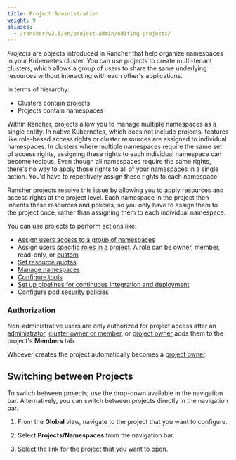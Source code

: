 ```yaml
---
title: Project Administration
weight: 9
aliases:
  - /rancher/v2.5/en/project-admin/editing-projects/
---
```


_Projects_ are objects introduced in Rancher that help organize namespaces in your Kubernetes cluster. You can use projects to create multi-tenant clusters, which allows a group of users to share the same underlying resources without interacting with each other's applications.

In terms of hierarchy:

- Clusters contain projects
- Projects contain namespaces

Within Rancher, projects allow you to manage multiple namespaces as a single entity. In native Kubernetes, which does not include projects, features like role-based access rights or cluster resources are assigned to individual namespaces. In clusters where multiple namespaces require the same set of access rights, assigning these rights to each individual namespace can become tedious. Even though all namespaces require the same rights, there's no way to apply those rights to all of your namespaces in a single action. You'd have to repetitively assign these rights to each namespace!

Rancher projects resolve this issue by allowing you to apply resources and access rights at the project level. Each namespace in the project then inherits these resources and policies, so you only have to assign them to the project once, rather than assigning them to each individual namespace.

You can use projects to perform actions like:

- [Assign users access to a group of namespaces]({{<baseurl>}}/rancher/v2.5/en/project-admin/project-members)
- Assign users [specific roles in a project]({{<baseurl>}}/rancher/v2.5/en/admin-settings/rbac/cluster-project-roles/#project-roles). A role can be owner, member, read-only, or [custom]({{<baseurl>}}/rancher/v2.5/en/admin-settings/rbac/default-custom-roles/)
- [Set resource quotas]({{<baseurl>}}/rancher/v2.5/en/project-admin/resource-quotas/)
- [Manage namespaces]({{<baseurl>}}/rancher/v2.5/en/project-admin/namespaces/)
- [Configure tools]({{<baseurl>}}/rancher/v2.5/en/project-admin/tools/)
- [Set up pipelines for continuous integration and deployment]({{<baseurl>}}/rancher/v2.5/en/project-admin/pipelines)
- [Configure pod security policies]({{<baseurl>}}/rancher/v2.5/en/project-admin/pod-security-policies)

### Authorization

Non-administrative users are only authorized for project access after an [administrator]({{<baseurl>}}/rancher/v2.5/en/admin-settings/rbac/global-permissions/), [cluster owner or member]({{<baseurl>}}/rancher/v2.5/en/admin-settings/rbac/cluster-project-roles/#cluster-roles), or [project owner]({{<baseurl>}}/rancher/v2.5/en/admin-settings/rbac/cluster-project-roles/#project-roles) adds them to the project's **Members** tab.

Whoever creates the project automatically becomes a [project owner]({{<baseurl>}}/rancher/v2.5/en/admin-settings/rbac/cluster-project-roles/#project-roles).

## Switching between Projects

To switch between projects, use the drop-down available in the navigation bar. Alternatively, you can switch between projects directly in the navigation bar.

1. From the **Global** view, navigate to the project that you want to configure.

1. Select **Projects/Namespaces** from the navigation bar.

1. Select the link for the project that you want to open.
